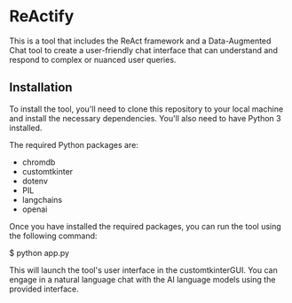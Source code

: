 # ReActify

This is a tool that includes the ReAct framework and a Data-Augmented Chat tool to create a user-friendly chat interface that can understand and respond to complex or nuanced user queries. 

## Installation

To install the tool, you'll need to clone this repository to your local machine and install the necessary dependencies. You'll also need to have Python 3 installed.

The required Python packages are:

- chromdb
- customtkinter
- dotenv
- PIL
- langchains
- openai


Once you have installed the required packages, you can run the tool using the following command:

$ python app.py

This will launch the tool's user interface in the customtkinterGUI. You can engage in a natural language chat with the AI language models using the provided interface.



